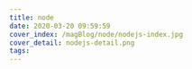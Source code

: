 ```yaml
---
title: node
date: 2020-03-20 09:59:59
cover_index: /magBlog/node/nodejs-index.jpg
cover_detail: nodejs-detail.png
tags:
---
```

